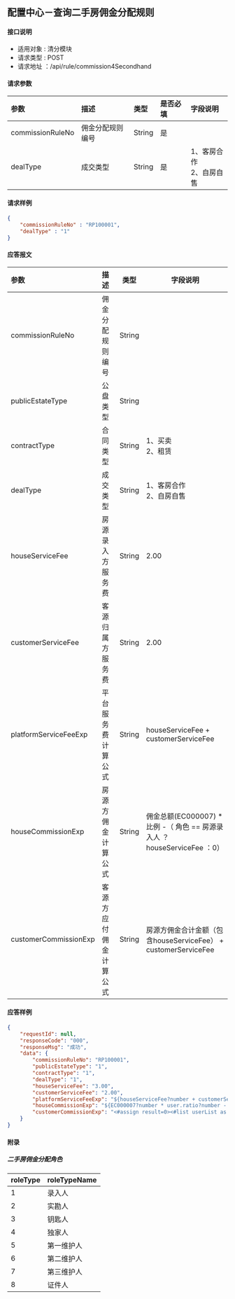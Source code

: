 ## 配置中心－查询二手房佣金分配规则

#### 接口说明
* 适用对象 : 清分模块
* 请求类型 : POST
* 请求地址 ：/api/rule/commission4Secondhand

#### 请求参数

| 参数 | 描述 | 类型 | 是否必填 | 字段说明 |
|:----|:-----|:----|:-----|:----|
| commissionRuleNo | 佣金分配规则编号 | String | 是 |  |
| dealType | 成交类型 | String | 是 | 1、客房合作<br/>2、自房自售 |

#### 请求样例
```json
{
    "commissionRuleNo" : "RP100001",
    "dealType" : "1"
}
```

#### 应答报文
| 参数 | 描述 | 类型 | 字段说明 |
| :---- | :----- | ----- | ----- |
| commissionRuleNo | 佣金分配规则编号 | String |  |
| publicEstateType | 公盘类型 | String |  |
| contractType | 合同类型 | String | 1、买卖<br/>2、租赁 |
| dealType | 成交类型 | String | 1、客房合作<br/>2、自房自售 |
| houseServiceFee | 房源录入方服务费 | String | 2.00 |
| customerServiceFee | 客源归属方服务费 | String | 2.00 |
| platformServiceFeeExp | 平台服务费计算公式 | String | houseServiceFee + customerServiceFee |
| houseCommissionExp | 房源方佣金计算公式 | String | 佣金总额(EC000007) * 比例 -（  角色 == 房源录入人 ？ houseServiceFee ：0） |
| customerCommissionExp | 客源方应付佣金计算公式 | String | 房源方佣金合计金额（包含houseServiceFee） + customerServiceFee |

#### 应答样例
```json
{
    "requestId": null,
    "responseCode": "000",
    "responseMsg": "成功",
    "data": {
        "commissionRuleNo": "RP100001",
        "publicEstateType": "1",
        "contractType": "1",
        "dealType": "1",
        "houseServiceFee": "3.00",
        "customerServiceFee": "2.00",
        "platformServiceFeeExp": "${houseServiceFee?number + customerServiceFee?number}",
        "houseCommissionExp": "${EC000007?number * user.ratio?number - ((user.roleType?number == 1)?then(houseServiceFee, 0))?number}",
        "customerCommissionExp": "<#assign result=0><#list userList as user><#if user.roleType?? && user.ratio??><#assign result=result + (EC000007?number*user.ratio?number)></#if></#list>${result+customerServiceFee?number}"
    }
}
```

#### 附录 
##### 二手房佣金分配角色
| roleType | roleTypeName |
| :---- | :----- |
| 1 | 录入人 |
| 2 | 实勘人 |
| 3 | 钥匙人 |
| 4 | 独家人 |
| 5 | 第一维护人 |
| 6 | 第二维护人 |
| 7 | 第三维护人 |
| 8 | 证件人 |